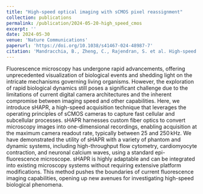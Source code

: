 ```yaml
---
title: "High-speed optical imaging with sCMOS pixel reassignment"
collection: publications
permalink: /publication/2024-05-20-high_speed_cmos
excerpt: ''
date: 2024-05-30
venue: 'Nature Communications'
paperurl: 'https://doi.org/10.1038/s41467-024-48987-7'
citation: 'Mandracchia, B., Zheng, C., Rajendran, S. et al. High-speed optical imaging with sCMOS pixel reassignment. Nat Commun 15, 4598 (2024). https://doi.org/10.1038/s41467-024-48987-7'
---
```


Fluorescence microscopy has undergone rapid advancements, offering unprecedented visualization of biological events and shedding light on the intricate mechanisms governing living organisms. However, the exploration of rapid biological dynamics still poses a significant challenge due to the limitations of current digital camera architectures and the inherent compromise between imaging speed and other capabilities. Here, we introduce sHAPR, a high-speed acquisition technique that leverages the operating principles of sCMOS cameras to capture fast cellular and subcellular processes. sHAPR harnesses custom fiber optics to convert microscopy images into one-dimensional recordings, enabling acquisition at the maximum camera readout rate, typically between 25 and 250 kHz. We have demonstrated the utility of sHAPR with a variety of phantom and dynamic systems, including high-throughput flow cytometry, cardiomyocyte contraction, and neuronal calcium waves, using a standard epi-fluorescence microscope. sHAPR is highly adaptable and can be integrated into existing microscopy systems without requiring extensive platform modifications. This method pushes the boundaries of current fluorescence imaging capabilities, opening up new avenues for investigating high-speed biological phenomena.